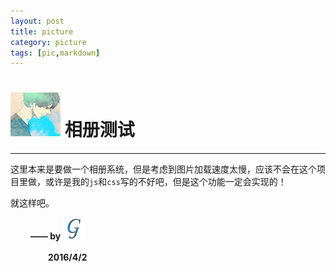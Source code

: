 ```yaml
---
layout: post
title: picture
category: picture
tags: [pic,markdown]
---
```


# <img src="../../img/iconimg/maybe.jpg" width="80" height="70"/> 相册测试
***

这里本来是要做一个相册系统，但是考虑到图片加载速度太慢，应该不会在这个项目里做，或许是我的`js`和`css`写的不好吧，但是这个功能一定会实现的！

就这样吧。

　　    **—— by** <a href="http://www.jianshu.com/" color="white" title="我的微博">
                                <img src="../../img/iconimg/logo.png" width="35" height="35"/>
                                </a>

　　　　 **2016/4/2**

[*Markdown*]: http://sspai.com/25137 "Markdown地址"
[*BLog*]: http://macdfree.github.io/ "BLog地址"
[*webstorm*]: http://www.jetbrains.com/webstorm/ "webstorm下载地址"
[*AngularJS*]: http://docs.angularjs.cn/api "AngularJS文档地址"
[*bootstrap*]: http://www.bootcss.com/ "bootstrap中文API"



